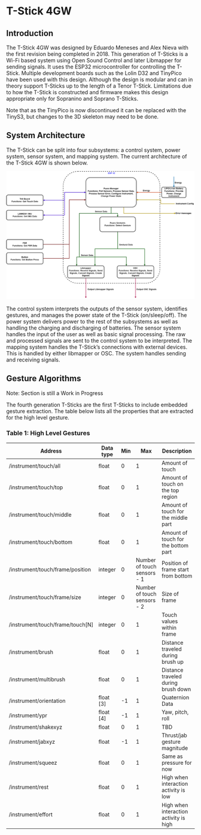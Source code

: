 # T-Stick 4GW

## Introduction

The T-Stick 4GW was designed by Eduardo Meneses and Alex Nieva with the first revision being completed in 2018. This generation of T-Sticks is a Wi-Fi based system using Open Sound Control and later Libmapper for sending signals. It uses the ESP32 microcontroller for controlling the T-Stick. Multiple development boards such as the Lolin D32 and TinyPico have been used with this design. Although the design is modular and can in theory support T-Sticks up to the length of a Tenor T-Stick. Limitations due to how the T-Stick is constructed and firmware makes this design appropriate only for Sopranino and Soprano T-Sticks.

Note that as the TinyPico is now discontinued it can be replaced with the TinyS3, but changes to the 3D skeleton may need to be done.

## System Architecture

The T-Stick can be split into four subsystems: a control system, power system, sensor system, and mapping system. The current architecture of the T-Stick 4GW is shown below.


 ![T-Stick 4GW System Architecture](Images/fourtehgen-systemarchitecture.png)

The control system interprets the outputs of the sensor system, identifies gestures, and manages the power state of the T-Stick (on/sleep/off). The power system delivers power to the rest of the subsystems as well as handling the charging and discharging of batteries. The sensor system handles the input of the user as well as basic signal processing. The raw and processed signals are sent to the control system to be interpreted. The mapping system handles the T-Stick’s connections with external devices. This is handled by either libmapper or OSC. The system handles sending and receiving signals.

## Gesture Algorithms

Note: Section is still a Work in Progress

The fourth generation T-Sticks are the first T-Sticks to include embedded gesture extraction. The table below lists all the properties that are extracted for the high level gesture.

### Table 1: High Level Gestures

| Address | Data type | Min | Max | Description |
|----|----|----|----|----|
| /instrument/touch/all | float | 0 | 1 | Amount of touch |
| /instrument/touch/top | float | 0 | 1 | Amount of touch on the top region |
| /instrument/touch/middle | float | 0 | 1 | Amount of touch for the middle part |
| /instrument/touch/bottom | float | 0 | 1 | Amount of touch for the bottom part |
| /instrument/touch/frame/position | integer | 0 | Number of touch sensors - 1 | Position of frame start from bottom |
| /instrument/touch/frame/size | integer | 0 | Number of touch sensors - 2 | Size of frame |
| /instrument/touch/frame/touch\[N\] | integer | 0 | 1 | Touch values within frame |
| /instrument/brush | float | 0 | 1 | Distance traveled during brush up |
| /instrument/multibrush | float | 0 | 1 | Distance traveled during brush down |
| /instrument/orientation | float [3] | -1 | 1 | Quaternion Data |
| /instrument/ypr | float [4] | -1 | 1 | Yaw, pitch, roll|
| /instrument/shakexyz | float | 0 | 1 | TBD |
| /instrument/jabxyz | float | -1 | 1 | Thrust/jab gesture magnitude |
| /instrument/squeez | float | 0 | 1 | Same as pressure for now |
| /instrument/rest | float | 0 | 1 | High when interaction activity is low |
| /instrument/effort | float | 0 | 1 | High when interaction activity is high |


